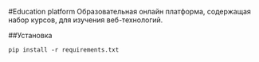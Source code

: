 #Education platform
Образовательная онлайн платформа, содержащая набор курсов, для изучения веб-технологий.


##Установка
```
pip install -r requirements.txt
```
